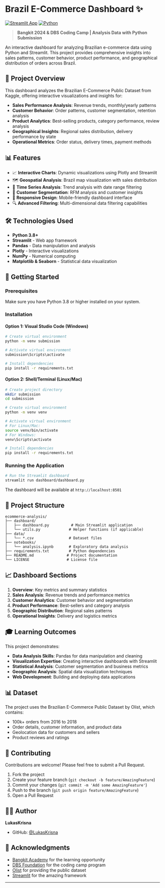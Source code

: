 # Brazil E-Commerce Dashboard ✨

[![Streamlit App](https://static.streamlit.io/badges/streamlit_badge_black_white.svg)](https://your-app-url.streamlit.app)
[![Python](https://img.shields.io/badge/python-3.8+-blue.svg)](https://www.python.org/downloads/)

> **Bangkit 2024 & DBS Coding Camp | Analysis Data with Python Submission**

An interactive dashboard for analyzing Brazilian e-commerce data using Python and Streamlit. This project provides comprehensive insights into sales patterns, customer behavior, product performance, and geographical distribution of orders across Brazil.

## 🎯 Project Overview

This dashboard analyzes the Brazilian E-Commerce Public Dataset from Kaggle, offering interactive visualizations and insights for:

- **Sales Performance Analysis**: Revenue trends, monthly/yearly patterns
- **Customer Behavior**: Order patterns, customer segmentation, retention analysis  
- **Product Analytics**: Best-selling products, category performance, review analysis
- **Geographical Insights**: Regional sales distribution, delivery performance by state
- **Operational Metrics**: Order status, delivery times, payment methods

## 📊 Features

- 📈 **Interactive Charts**: Dynamic visualizations using Plotly and Streamlit
- 🗺️ **Geospatial Analysis**: Brazil map visualization with sales distribution
- 📅 **Time Series Analysis**: Trend analysis with date range filtering
- 🎯 **Customer Segmentation**: RFM analysis and customer insights
- 📱 **Responsive Design**: Mobile-friendly dashboard interface
- 🔍 **Advanced Filtering**: Multi-dimensional data filtering capabilities

## 🛠️ Technologies Used

- **Python 3.8+**
- **Streamlit** - Web app framework
- **Pandas** - Data manipulation and analysis
- **Plotly** - Interactive visualizations
- **NumPy** - Numerical computing
- **Matplotlib & Seaborn** - Statistical data visualization

## 🚀 Getting Started

### Prerequisites

Make sure you have Python 3.8 or higher installed on your system.

### Installation

#### Option 1: Visual Studio Code (Windows)

```bash
# Create virtual environment
python -m venv submission

# Activate virtual environment
submission\Scripts\activate

# Install dependencies
pip install -r requirements.txt
```

#### Option 2: Shell/Terminal (Linux/Mac)

```bash
# Create project directory
mkdir submission
cd submission

# Create virtual environment
python -m venv venv

# Activate virtual environment
# For Linux/Mac:
source venv/bin/activate
# For Windows:
venv\Scripts\activate

# Install dependencies
pip install -r requirements.txt
```

### Running the Application

```bash
# Run the Streamlit dashboard
streamlit run dashboard/dashboard.py
```

The dashboard will be available at `http://localhost:8501`

## 📁 Project Structure

```
ecommerce-analysis/
├── dashboard/
│   ├── dashboard.py          # Main Streamlit application
│   └── utils.py             # Helper functions (if applicable)
├── data/
│   └── *.csv                # Dataset files
├── notebooks/
│   └── analysis.ipynb       # Exploratory data analysis
├── requirements.txt         # Python dependencies
├── README.md               # Project documentation
└── LICENSE                 # License file
```

## 📈 Dashboard Sections

1. **Overview**: Key metrics and summary statistics
2. **Sales Analysis**: Revenue trends and performance metrics
3. **Customer Analytics**: Customer behavior and segmentation
4. **Product Performance**: Best-sellers and category analysis
5. **Geographic Distribution**: Regional sales patterns
6. **Operational Insights**: Delivery and logistics metrics

## 🎓 Learning Outcomes

This project demonstrates:

- **Data Analysis Skills**: Pandas for data manipulation and cleaning
- **Visualization Expertise**: Creating interactive dashboards with Streamlit
- **Statistical Analysis**: Customer segmentation and business metrics
- **Geographic Analysis**: Spatial data visualization techniques
- **Web Development**: Building and deploying data applications

## 📊 Dataset

The project uses the Brazilian E-Commerce Public Dataset by Olist, which contains:
- 100k+ orders from 2016 to 2018
- Order details, customer information, and product data
- Geolocation data for customers and sellers
- Product reviews and ratings

## 🤝 Contributing

Contributions are welcome! Please feel free to submit a Pull Request.

1. Fork the project
2. Create your feature branch (`git checkout -b feature/AmazingFeature`)
3. Commit your changes (`git commit -m 'Add some AmazingFeature'`)
4. Push to the branch (`git push origin feature/AmazingFeature`)
5. Open a Pull Request


## 👨‍💻 Author

**LukasKrisna**
- GitHub: [@LukasKrisna](https://github.com/LukasKrisna)

## 🙏 Acknowledgments

- [Bangkit Academy](https://bangkit.academy/) for the learning opportunity
- [DBS Foundation](https://www.dbs.com/dbsfoundation) for the coding camp program
- [Olist](https://olist.com/) for providing the public dataset
- [Streamlit](https://streamlit.io/) for the amazing framework

---
